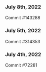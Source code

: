 ### July 8th, 2022

Commit #143288

### July 5th, 2022

Commit #314353


### July 4th, 2022

Commit #72281
